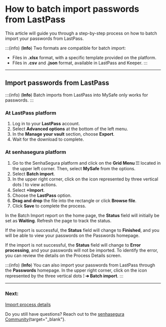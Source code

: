 # How to batch import passwords from LastPass

This article will guide you through a step-by-step process on how to batch import your passwords from LastPass.

:::(info) (**Info**)
Two formats are compatible for batch import:
* Files in **.xlsx** format, with a specific template provided on the platform.
* Files in **.csv** and **.json** format, available in LastPass and Keeper.
:::
***
## Import passwords from LastPass

:::(info) (**Info**)
Batch imports from LastPass into MySafe only works for passwords.
:::
### At LastPass platform

1. Log in to your **LastPass** account.
2. Select **Advanced options** at the bottom of the left menu.
3. In the **Manage your vault** section, choose **Export**.
4. Wait for the download to complete.

### At senhasegura platform

1. Go to the SenhaSegura platform and click on the **Grid Menu ⁝⁝⁝** located in the upper left corner. Then, select **MySafe** from the options.
2. Select **Batch import**.
3. In the upper right corner, click on the icon represented by three vertical dots **⁝** to view actions.
4. Select **+Import**.
5. Choose the **LastPass** option.
6. **Drag and drop** the file into the rectangle or click **Browse file**.
7. Click **Save** to complete the process.

In the Batch Import report on the home page, the **Status** field will initially be set as **Waiting**. Refresh the page to track the status.

If the import is successful, the **Status** field will change to **Finished**, and you will be able to view your passwords on the Passwords homepage.

If the import is not successful, the **Status** field will change to **Error processing**, and your passwords will not be imported. To identify the error, you can review the details on the Process Details screen.

:::(info) (**Info**)
You can also import your passwords from LastPass through the **Passwords** homepage. In the upper right corner, click on the icon represented by the three vertical dots **⁝ ➔ Batch import**.
:::
***
### Next:
[Import process details](/v3-32/docs/mysafe-import-process-details)

Do you still have questions? Reach out to the [senhasegura Community](https://community.senhasegura.io/){target="_blank"}.
